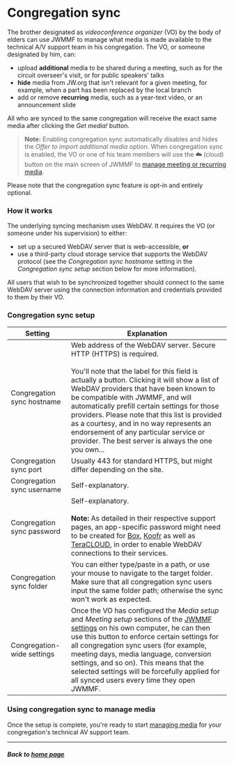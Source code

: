 # Congregation sync

The brother designated as _videoconference organizer_ (VO) by the body of elders can use JWMMF to manage what media is made available to the technical A/V support team in his congregation.
The VO, or someone designated by him, can:

- upload **additional** media to be shared during a meeting, such as for the circuit overseer's visit, or for public speakers' talks
- **hide** media from JW.org that isn't relevant for a given meeting, for example, when a part has been replaced by the local branch
- add or remove **recurring** media, such as a year-text video, or an announcement slide

All who are synced to the same congregation will receive the exact same media after clicking the *Get media!* button.

> **Note:** Enabling congregation sync automatically disables and hides the *Offer to import additional media* option. When congregation sync is enabled, the VO or one of his team members will use the **☁️** (cloud) button on the main screen of JWMMF to [manage meeting or recurring media](https://sircharlo.github.io/jw-meeting-media-fetcher/manage-media).

Please note that the congregation sync feature is opt-in and entirely optional.


### How it works

The underlying syncing mechanism uses WebDAV. It requires the VO (or someone under his supervision) to either:

- set up a secured WebDAV server that is web-accessible, **or**
- use a third-party cloud storage service that supports the WebDAV protocol (see the *Congregation sync hostname* setting in the *Congregation sync setup* section below for more information).

All users that wish to be synchronized together should connect to the same WebDAV server using the connection information and credentials provided to them by their VO.

### Congregation sync setup


| Setting  | Explanation |
| ------------- | ------------- |
| Congregation sync hostname | Web address of the WebDAV server. Secure HTTP (HTTPS) is required. <br><br>You'll note that the label for this field is actually a button. Clicking it will show a list of WebDAV providers that have been known to be compatible with JWMMF, and will automatically prefill certain settings for those providers. Please note that this list is provided as a courtesy, and in no way represents an endorsement of any particular service or provider. The best server is always the one you own... |
| Congregation sync port | Usually 443 for standard HTTPS, but might differ depending on the site. |
| Congregation sync username  | Self-explanatory. |
| Congregation sync password | Self-explanatory. <br><br>**Note:** As detailed in their respective support pages, an app-specific password might need to be created for [Box](https://support.box.com/hc/en-us/articles/360043696414-WebDAV-with-Box), [Koofr](https://koofr.eu/help/koofr_with_webdav/how-do-i-connect-a-service-to-koofr-through-webdav/) as well as [TeraCLOUD](https://teracloud.jp/en/support_account_login-settings_apps.html), in order to enable WebDAV connections to their services. |
| Congregation sync folder |  You can either type/paste in a path, or use your mouse to navigate to the target folder. Make sure that all congregation sync users input the same folder path; otherwise the sync won't work as expected. |
| Congregation-wide settings  | Once the VO has configured the *Media setup* and *Meeting setup* sections of the [JWMMF settings](https://sircharlo.github.io/jw-meeting-media-fetcher/configuration) on his own computer, he can then use this button to enforce certain settings for all congregation sync users (for example, meeting days, media language, conversion settings, and so on). This means that the selected settings will be forcefully applied for all synced users every time they open JWMMF. |


### Using congregation sync to manage media

Once the setup is complete, you're ready to start [managing media](https://sircharlo.github.io/jw-meeting-media-fetcher/manage-media) for your congregation's technical AV support team.

___

##### Back to [home page](https://sircharlo.github.io/jw-meeting-media-fetcher/)
